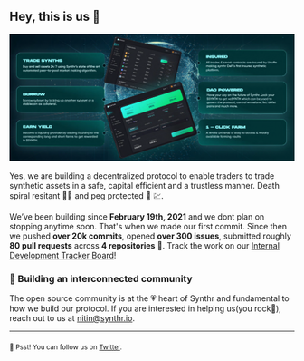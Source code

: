 ## Hey, this is us 👋

![An Illustration showing the screenshots of the Synthr App and its features](https://github.com/Synthrio/.github/blob/master/profile/Capture2.PNG)

Yes, we are building a decentralized protocol to enable traders to trade synthetic assets in a safe, capital efficient and a trustless manner. Death spiral resitant :face_with_spiral_eyes: and peg protected :magnet: :chart:. 

We’ve been building since **February 19th, 2021** and we dont plan on stopping anytime soon. That's when we made our first commit. Since then we pushed **over 20k commits**, opened **over 300 issues**, submitted roughly **80 pull requests** across **4 repositories** 🤯. Track the work on our [Internal Development Tracker Board](https://app.databox.com/datawall/893bef32e42ef48956c58eb5ab1156770628df6d2)!

### 🍿 Building an interconnected community

The open source community is at the 💗 heart of Synthr and fundamental to how we build our protocol. If you are interested in helping us(you rock🎸), reach out to us at nitin@synthr.io.

---

<sub>🤫 Psst! You can follow us on [Twitter](https://twitter.com/synthr_defi).</sub>

<!--
Made with 🖤 by Synthr Core team
🙇‍♂️🎤⬇️
-->
